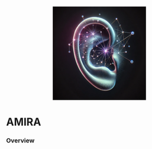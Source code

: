<p align="center">
  <img src="assets/ear+nn%20v1.webp" width="50%" alt='project-amira'>
</p>

# AMIRA
### Overview
